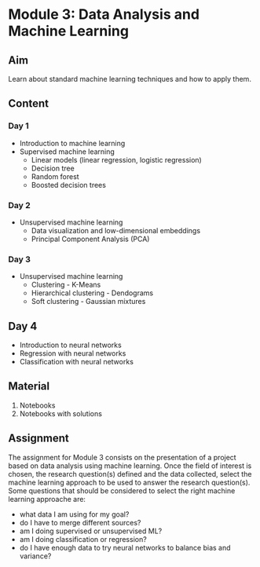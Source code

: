# Module 3: Data Analysis and Machine Learning
## Aim
Learn about standard machine learning techniques and how to apply them.

## Content
### Day 1
* Introduction to machine learning
* Supervised machine learning
  - Linear models (linear regression, logistic regression)
  - Decision tree
  - Random forest
  - Boosted decision trees
### Day 2
* Unsupervised machine learning
  - Data visualization and low-dimensional embeddings
  - Principal Component Analysis (PCA)
### Day 3
* Unsupervised machine learning
  - Clustering - K-Means
  - Hierarchical clustering - Dendograms
  - Soft clustering - Gaussian mixtures
## Day 4
* Introduction to neural networks
* Regression with neural networks
* Classification with neural networks

## Material
1. Notebooks 
2. Notebooks with solutions

## Assignment
The assignment for Module 3 consists on the presentation of a project based on data analysis using machine learning. Once the field of interest is chosen, the research question(s) defined and the data collected, select the machine learning approach to be used to answer the research question(s). Some questions that should be considered to select the right machine learning approache are:
- what data I am using for my goal?
- do I have to merge different sources?
- am I doing supervised or unsupervised ML?
- am I doing classification or regression?
- do I have enough data to try neural networks to balance bias and variance?
